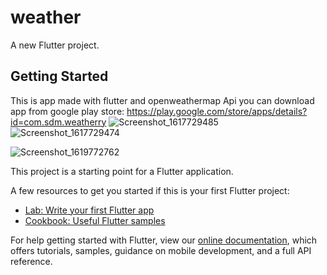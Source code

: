 # weather

A new Flutter project.

## Getting Started

This is app made with flutter and openweathermap Api
you can download app from google play store:
https://play.google.com/store/apps/details?id=com.sdm.weatherry
![Screenshot_1617729485](https://user-images.githubusercontent.com/67370981/116685328-c7c78c00-a9cf-11eb-9034-3d35184d6f68.png)
![Screenshot_1617729474](https://user-images.githubusercontent.com/67370981/116685334-ca29e600-a9cf-11eb-9d18-e8fa4354df2b.png)

![Screenshot_1619772762](https://user-images.githubusercontent.com/67370981/116685234-a1a1ec00-a9cf-11eb-9cb2-7d9ee0e4288f.png)


This project is a starting point for a Flutter application.

A few resources to get you started if this is your first Flutter project:

- [Lab: Write your first Flutter app](https://flutter.dev/docs/get-started/codelab)
- [Cookbook: Useful Flutter samples](https://flutter.dev/docs/cookbook)

For help getting started with Flutter, view our
[online documentation](https://flutter.dev/docs), which offers tutorials,
samples, guidance on mobile development, and a full API reference.
